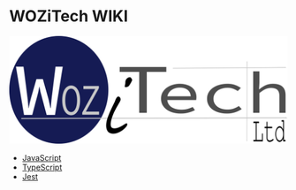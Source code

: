 <!-- TITLE: Home -->
<!-- SUBTITLE: WOZiTech Limited wiki -->

# WOZiTech WIKI
![2018 Corporate Official Large](/uploads/2018-corporate-official-large.png "2018 Corporate Official Large")

* [JavaScript](/javscript)
* [TypeScript](/typescript)
* [Jest](/jest)